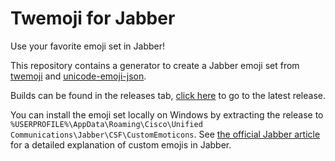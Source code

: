 # Twemoji for Jabber

Use your favorite emoji set in Jabber!

This repository contains a generator to create a Jabber emoji set from [twemoji](https://github.com/twitter/twemoji) and [unicode-emoji-json](https://github.com/muan/unicode-emoji-json).

Builds can be found in the releases tab, [click here](https://github.com/Siphalor/twemoji-for-jabber/releases/latest) to go to the latest release.

You can install the emoji set locally on Windows by extracting the release to `%USERPROFILE%\AppData\Roaming\Cisco\Unified Communications\Jabber\CSF\CustomEmoticons`.
See [the official Jabber article](https://help.webex.com/en-us/article/WBX72042/How-Do-I-Add-Custom-Emoticons-with-Cisco-Jabber-for-Windows?) for a detailed explanation of custom emojis in Jabber.

